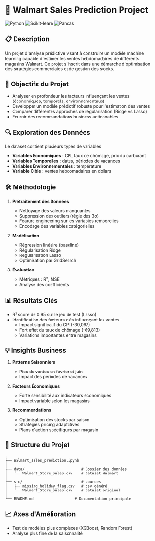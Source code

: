 # 🛒 Walmart Sales Prediction Project

![Python](https://img.shields.io/badge/Python-3.7+-blue.svg)
![Scikit-learn](https://img.shields.io/badge/Scikit--learn-1.0+-orange.svg)
![Pandas](https://img.shields.io/badge/Pandas-2.0+-green.svg)

## 📋 Description
Un projet d'analyse prédictive visant à construire un modèle machine learning capable d'estimer les ventes hebdomadaires de différents magasins Walmart. Ce projet s'inscrit dans une démarche d'optimisation des stratégies commerciales et de gestion des stocks.

## 🎯 Objectifs du Projet
- Analyser en profondeur les facteurs influençant les ventes (économiques, temporels, environnementaux)
- Développer un modèle prédictif robuste pour l'estimation des ventes
- Comparer différentes approches de régularisation (Ridge vs Lasso)
- Fournir des recommandations business actionnables

## 🔍 Exploration des Données
Le dataset contient plusieurs types de variables :
- **Variables Économiques** : CPI, taux de chômage, prix du carburant
- **Variables Temporelles** : dates, périodes de vacances
- **Variables Environnementales** : température
- **Variable Cible** : ventes hebdomadaires en dollars

## 🛠️ Méthodologie
1. **Prétraitement des Données**
   - Nettoyage des valeurs manquantes
   - Suppression des outliers (règle des 3σ)
   - Feature engineering sur les variables temporelles
   - Encodage des variables catégorielles

2. **Modélisation**
   - Régression linéaire (baseline)
   - Régularisation Ridge
   - Régularisation Lasso
   - Optimisation par GridSearch

3. **Évaluation**
   - Métriques : R², MSE
   - Analyse des coefficients

## 📊 Résultats Clés
- R² score de 0.95 sur le jeu de test (Lasso)
- Identification des facteurs clés influençant les ventes :
  * Impact significatif du CPI (-30,097)
  * Fort effet du taux de chômage (-69,813)
  * Variations importantes entre magasins

## 💡 Insights Business
1. **Patterns Saisonniers**
   - Pics de ventes en février et juin
   - Impact des périodes de vacances

2. **Facteurs Économiques**
   - Forte sensibilité aux indicateurs économiques
   - Impact variable selon les magasins

3. **Recommendations**
   - Optimisation des stocks par saison
   - Stratégies pricing adaptatives
   - Plans d'action spécifiques par magasin

## 📁 Structure du Projet
    .
    ├── Walmart_sales_prediction.ipynb
    │
    ├── data/                          # Dossier des données
    │   └── Walmart_Store_sales.csv    # Dataset Walmart
    │
    ├── src/                           # sources
    │   ├── missing_holiday_flag.csv   # csv généré
    │   └── Walmart_Store_sales.csv    # dataset original
    │
    └── README.md                   # Documentation principale

## 📈 Axes d'Amélioration
- Test de modèles plus complexes (XGBoost, Random Forest)
- Analyse plus fine de la saisonnalité